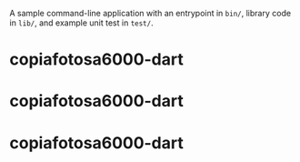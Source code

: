 A sample command-line application with an entrypoint in `bin/`, library code
in `lib/`, and example unit test in `test/`.
# copiafotosa6000-dart
# copiafotosa6000-dart
# copiafotosa6000-dart
